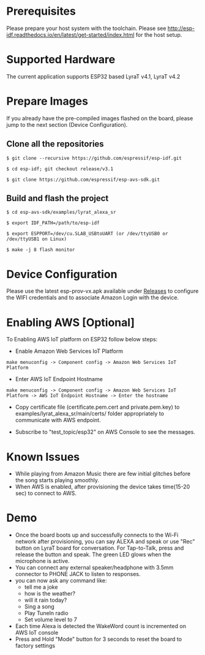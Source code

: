 # Prerequisites
Please prepare your host system with the toolchain. Please see http://esp-idf.readthedocs.io/en/latest/get-started/index.html for the host setup.

# Supported Hardware
The current application supports ESP32 based LyraT v4.1, LyraT v4.2

# Prepare Images
If you already have the pre-compiled images flashed on the board, please jump to the next section (Device Configuration).

## Clone all the repositories

```
$ git clone --recursive https://github.com/espressif/esp-idf.git

$ cd esp-idf; git checkout release/v3.1

$ git clone https://github.com/espressif/esp-avs-sdk.git
```

## Build and flash the project

```
$ cd esp-avs-sdk/examples/lyrat_alexa_sr

$ export IDF_PATH=/path/to/esp-idf

$ export ESPPORT=/dev/cu.SLAB_USBtoUART (or /dev/ttyUSB0 or /dev/ttyUSB1 on Linux)

$ make -j 8 flash monitor
```

# Device Configuration
Please use the latest esp-prov-vx.apk available under [Releases](https://github.com/espressif/esp-avs-sdk/releases) to configure the WIFI credentials and to associate Amazon Login with the device.

# Enabling AWS [Optional]
To Enabling AWS IoT platform on ESP32 follow below steps:

* Enable Amazon Web Services IoT Platform
```
make menuconfig -> Component config -> Amazon Web Services IoT Platform
```
* Enter AWS IoT Endpoint Hostname
```
make menuconfig -> Component config -> Amazon Web Services IoT Platform -> AWS IoT Endpoint Hostname -> Enter the hostname
```

* Copy certificate file (certificate.pem.cert and private.pem.key) to examples/lyrat_alexa_sr/main/certs/ folder appropriately to communicate with AWS endpoint.

* Subscribe to "test_topic/esp32" on AWS Console to see the messages.

# Known Issues
* While playing from Amazon Music there are few initial glitches before the song starts playing smoothly.
* When AWS is enabled, after provisioning the device takes time(15-20 sec) to connect to AWS.

# Demo
* Once the board boots up and successfully connects to the Wi-Fi network after provisioning, you can say ALEXA and speak or use "Rec" button on LyraT board for conversation. For Tap-to-Talk, press and release the button and speak. The green LED glows when the microphone is active.
* You can connect any external speaker/headphone with 3.5mm connector to PHONE JACK to listen to responses.
* you can now ask any command like:
    * tell me a joke
    * how is the weather?
    * will it rain today?
    * Sing a song
    * Play TuneIn radio
    * Set volume level to 7
* Each time Alexa is detected the WakeWord count is incremented on AWS IoT console
* Press and Hold "Mode" button for 3 seconds to reset the board to factory settings
